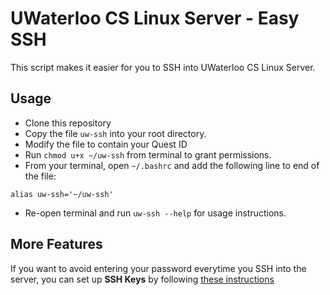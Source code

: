 # UWaterloo CS Linux Server - Easy SSH

This script makes it easier for you to SSH into UWaterloo CS Linux Server.

## Usage
- Clone this repository
- Copy the file `uw-ssh` into your root directory.
- Modify the file to contain your Quest ID
- Run `chmod u+x ~/uw-ssh` from terminal to grant permissions.
- From your terminal, open `~/.bashrc` and add the following line to end of the file: 
```
alias uw-ssh='~/uw-ssh'
```
- Re-open terminal and run `uw-ssh --help` for usage instructions.

## More Features
If you want to avoid entering your password everytime you SSH into the server, you can set up **SSH Keys** by following [these instructions](https://www.digitalocean.com/community/tutorials/how-to-set-up-ssh-keys--2)